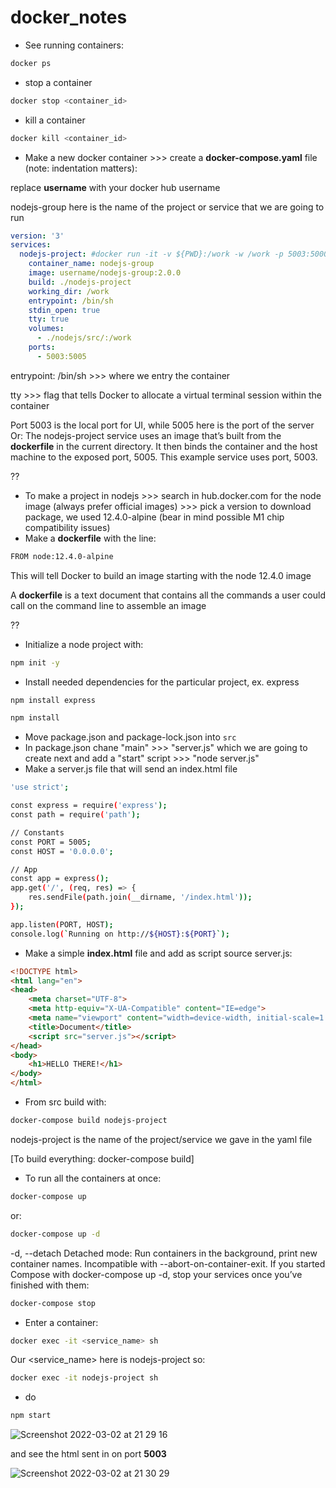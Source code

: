# docker_notes

- See running containers:
```sh
docker ps
```

- stop a container
```sh
docker stop <container_id>
```
- kill a container
```sh
docker kill <container_id>
```

- Make a new docker container >>> create a **docker-compose.yaml** file (note: indentation matters):

replace **username** with your docker hub username

nodejs-group here is the name of the project or service that we are going to run

```yaml
version: '3'
services:
  nodejs-project: #docker run -it -v ${PWD}:/work -w /work -p 5003:5000 username/nodejs-project:2.0.0 /bin/sh
    container_name: nodejs-group
    image: username/nodejs-group:2.0.0
    build: ./nodejs-project
    working_dir: /work
    entrypoint: /bin/sh 
    stdin_open: true
    tty: true
    volumes:
      - ./nodejs/src/:/work
    ports:
      - 5003:5005
```

entrypoint: /bin/sh >>> where we entry the container

tty >>> flag that tells Docker to allocate a virtual terminal session within the container

Port 5003 is the local port for UI, while 5005 here is the port of the server
Or: The nodejs-project service uses an image that’s built from the **dockerfile** in the current directory. It then binds the container and the host machine to the exposed port, 5005. This example service uses port, 5003.

??

- To make a project in nodejs >>> search in hub.docker.com for the node image (always prefer official images) >>> pick a version to download package, we used 12.4.0-alpine (bear in mind possible M1 chip compatibility issues)
- Make a **dockerfile** with the line:
```sh
FROM node:12.4.0-alpine
```
This will tell Docker to build an image starting with the node 12.4.0 image

A **dockerfile** is a text document that contains all the commands a user could call on the command line to assemble an image


??

- Initialize a node project with:
```sh
npm init -y
```
- Install needed dependencies for the particular project, ex. express

```sh
npm install express
```

```sh
npm install
```
- Move package.json and package-lock.json into `src`
- In package.json chane "main" >>> "server.js" which we are going to create next and add a "start" script >>> "node server.js"
- Make a server.js file that will send an index.html file

```sh
'use strict';

const express = require('express');
const path = require('path');

// Constants
const PORT = 5005;
const HOST = '0.0.0.0';

// App
const app = express();
app.get('/', (req, res) => {
    res.sendFile(path.join(__dirname, '/index.html'));
});

app.listen(PORT, HOST);
console.log(`Running on http://${HOST}:${PORT}`);
```

- Make a simple **index.html** file and add as script source server.js:
```html
<!DOCTYPE html>
<html lang="en">
<head>
    <meta charset="UTF-8">
    <meta http-equiv="X-UA-Compatible" content="IE=edge">
    <meta name="viewport" content="width=device-width, initial-scale=1.0">
    <title>Document</title>
    <script src="server.js"></script>
</head>
<body>
    <h1>HELLO THERE!</h1>
</body>
</html>
```



- From src build with:
```sh
docker-compose build nodejs-project
```

nodejs-project is the name of the project/service we gave in the yaml file

[To build everything: docker-compose build]

- To run all the containers at once:
```sh
docker-compose up
```
or: 

```sh
docker-compose up -d
```
-d, --detach               Detached mode: Run containers in the background, print new container names. Incompatible with --abort-on-container-exit.
If you started Compose with docker-compose up -d, stop your services once you’ve finished with them:
```sh
docker-compose stop
```

- Enter a container:
```sh
docker exec -it <service_name> sh 
```
 Our <service_name> here is nodejs-project so:
```sh
docker exec -it nodejs-project sh 
```

- do
```sh
npm start
```
![Screenshot 2022-03-02 at 21 29 16](https://user-images.githubusercontent.com/88823568/156435041-60d98e06-4a4d-4ba0-b866-83155a0d8bcd.png)

and see the html sent in on port **5003**

![Screenshot 2022-03-02 at 21 30 29](https://user-images.githubusercontent.com/88823568/156435259-f1261907-268c-4854-b0b0-166d47b49ba9.png)
